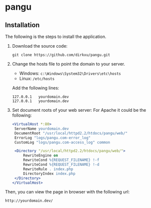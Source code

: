 # pangu
## Installation
The following is the steps to install the application.

1. Download the source code:

   ```
   git clone https://github.com/dirkxu/pangu.git
   ```
2. Change the hosts file to point the domain to your server.
   - Windows: `c:\Windows\System32\Drivers\etc\hosts`
   - Linux: `/etc/hosts`

   Add the following lines:

   ```
   127.0.0.1   yourdomain.dev
   127.0.0.1   yourdomain.dev
   ```
3. Set document roots of your web server:
   For Apache it could be the following:

   ```apache
   <VirtualHost *:80>
    ServerName yourdomain.dev
    DocumentRoot "/usr/local/httpd2.2/htdocs/pangu/web/"
    ErrorLog "logs/pangu.com-error_log"
    CustomLog "logs/pangu.com-access_log" common

    <Directory "/usr/local/httpd2.2/htdocs/pangu/web/">
        RewriteEngine on
        RewriteCond %{REQUEST_FILENAME} !-f
        RewriteCond %{REQUEST_FILENAME} !-d
        RewriteRule . index.php
        DirectoryIndex index.php
    </Directory>
   </VirtualHost>
   ```

Then, you can view the page in browser with the following url:
   ```
   http://yourdomain.dev/
   ```

